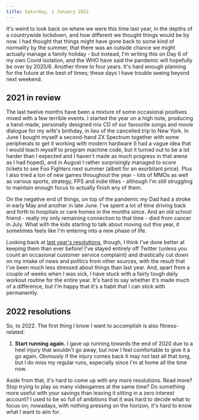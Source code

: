 ```yaml
---
title: Saturday, 1 January 2022
---
```

It's weird to look back on where we were this time last year, in the depths of a countrywide lockdown, and how different we thought things would be by now. I had thought that things might have gone back to some kind of normality by the summer, that there was an outside chance we might actually manage a family holiday - but instead, I'm writing this on Day 6 of my own Covid isolation, and the WHO have said the pandemic will hopefully be over by 2025/6. Another three to four years. It's hard enough planning for the future at the best of times; these days I have trouble seeing beyond next weekend.

## 2021 in review

The last twelve months have been a mixture of some occasional positives mixed with a few terrible events. I started the year on a high note, producing a hand-made, personally designed mix CD of our favourite songs and movie dialogue for my wife's birthday, in lieu of the cancelled trip to New York. In June I bought myself a second-hand ZX Spectrum together with some peripherals to get it working with modern hardware (I had a vague idea that I would teach myself to program machine code, but it turned out to be a lot harder than I expected and I haven't made as much progress in that arena as I had hoped), and in August I rather surprisingly managed to score tickets to see Foo Fighters next summer (albeit for an exorbitant price). Plus I also tried a ton of new games throughout the year - lots of MMOs as well as various sports, strategy, FPS and indie titles - although I'm still struggling to maintain enough focus to actually finish any of them.

On the negative end of things, on top of the pandemic my Dad had a stroke in early May and another in late June. I've spent a lot of time driving back and forth to hospitals or care homes in the months since. And an old school friend - really my only remaining connection to that time - died from cancer in July. What with the kids starting to talk about moving out this year, it sometimes feels like I'm entering into a new phase of life.

Looking back at [last year's resolutions](/2021-01-01), though, I think I've done better at keeping them than ever before! I've stayed entirely off Twitter (unless you count an occasional customer service complaint) and drastically cut down on my intake of news and politics from other sources, with the result that I've been much less stressed about things than last year. And, apart from a couple of weeks when I was sick, I have stuck with a fairly tough daily workout routine for the entire year. It's hard to say whether it's made much of a difference, but I'm happy that it's a habit that I can stick with permanently.

## 2022 resolutions

So, to 2022. The first thing I know I want to accomplish is also fitness-related:

1. **Start running again.** I gave up running towards the end of 2020 due to a heel injury that wouldn't go away, but now I feel comfortable to give it a go again. Obviously if the injury comes back it may not last all that long, but I do miss my regular runs, especially since I'm at home all the time now.

Aside from that, it's hard to come up with any more resolutions. Read more? Stop trying to play so many videogames at the same time? Do something more useful with your savings than leaving it sitting in a zero interest account? I used to be so full of ambitions that it was hard to decide what to focus on; nowadays, with nothing pressing on the horizon, it's hard to know what I want to aim for.

